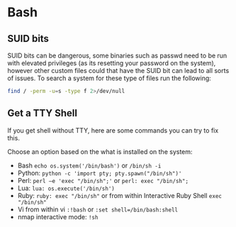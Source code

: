 # Bash

## SUID bits

SUID bits can be dangerous, some binaries such as passwd need to be run with elevated privileges (as its resetting your password on the system), however other custom files could that have the SUID bit can lead to all sorts of issues. To search a system for these type of files run the following:

 ```sh
find / -perm -u=s -type f 2>/dev/null
```

## Get a TTY Shell

If you get shell without TTY, here are some commands you can try to fix this.

Choose an option based on the what is installed on the system:

- Bash ```echo os.system('/bin/bash')``` or ```/bin/sh -i```
- Python: ```python -c 'import pty; pty.spawn("/bin/sh")'```
- Perl: ```perl —e 'exec "/bin/sh";'``` or ```perl: exec "/bin/sh";```
- Lua: ```lua: os.execute('/bin/sh')```
- Ruby: ```ruby: exec "/bin/sh"``` or from within Interactive Ruby Shell ```exec "/bin/sh"```
- Vi from within vi ```:!bash``` or  ```:set shell=/bin/bash:shell```
- nmap interactive mode: ```!sh```
